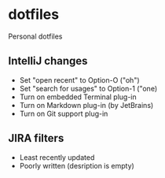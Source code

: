 # dotfiles
Personal dotfiles

## IntelliJ changes

* Set "open recent" to Option-O ("oh")
* Set "search for usages" to Option-1 ("one)
* Turn on embedded Terminal plug-in
* Turn on Markdown plug-in (by JetBrains)
* Turn on Git support plug-in

## JIRA filters

* Least recently updated
* Poorly written (desription is empty)
